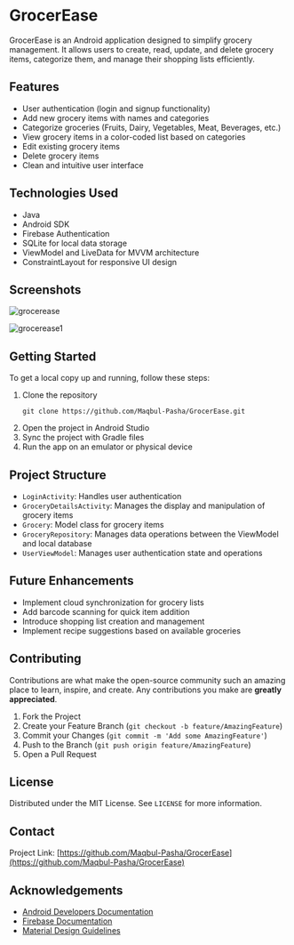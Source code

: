 # GrocerEase

GrocerEase is an Android application designed to simplify grocery management. It allows users to create, read, update, and delete grocery items, categorize them, and manage their shopping lists efficiently.

## Features

- User authentication (login and signup functionality)
- Add new grocery items with names and categories
- Categorize groceries (Fruits, Dairy, Vegetables, Meat, Beverages, etc.)
- View grocery items in a color-coded list based on categories
- Edit existing grocery items
- Delete grocery items
- Clean and intuitive user interface

## Technologies Used

- Java
- Android SDK
- Firebase Authentication
- SQLite for local data storage
- ViewModel and LiveData for MVVM architecture
- ConstraintLayout for responsive UI design

## Screenshots

![grocerease](https://github.com/user-attachments/assets/a51ca787-c71e-4edc-8c0b-152f4ec10068)

![grocerease1](https://github.com/user-attachments/assets/3904986d-53cb-466a-a0f7-ce5e5e213205)


## Getting Started

To get a local copy up and running, follow these steps:

1. Clone the repository
   ```
   git clone https://github.com/Maqbul-Pasha/GrocerEase.git
   ```
2. Open the project in Android Studio
3. Sync the project with Gradle files
4. Run the app on an emulator or physical device

## Project Structure

- `LoginActivity`: Handles user authentication
- `GroceryDetailsActivity`: Manages the display and manipulation of grocery items
- `Grocery`: Model class for grocery items
- `GroceryRepository`: Manages data operations between the ViewModel and local database
- `UserViewModel`: Manages user authentication state and operations

## Future Enhancements

- Implement cloud synchronization for grocery lists
- Add barcode scanning for quick item addition
- Introduce shopping list creation and management
- Implement recipe suggestions based on available groceries

## Contributing

Contributions are what make the open-source community such an amazing place to learn, inspire, and create. Any contributions you make are **greatly appreciated**.

1. Fork the Project
2. Create your Feature Branch (`git checkout -b feature/AmazingFeature`)
3. Commit your Changes (`git commit -m 'Add some AmazingFeature'`)
4. Push to the Branch (`git push origin feature/AmazingFeature`)
5. Open a Pull Request

## License

Distributed under the MIT License. See `LICENSE` for more information.

## Contact


Project Link: [https://github.com/Maqbul-Pasha/GrocerEase](https://github.com/Maqbul-Pasha/GrocerEase)

## Acknowledgements

- [Android Developers Documentation](https://developer.android.com/docs)
- [Firebase Documentation](https://firebase.google.com/docs)
- [Material Design Guidelines](https://material.io/design)
